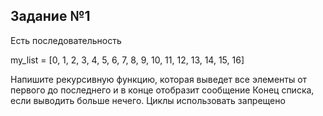 ## Задание №1

Есть последовательность

my_list = [0, 1, 2, 3, 4, 5, 6, 7, 8, 9, 10, 11, 12, 13, 14, 15, 16]

Напишите рекурсивную функцию, которая выведет все элементы от первого до последнего и в конце отобразит сообщение Конец списка, если выводить больше нечего. Циклы использовать запрещено
